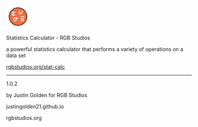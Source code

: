 <img src="StatCalc_logo.svg" width="64px">

Statistics Calculator - RGB Studios

a powerful statistics calculator that performs a variety of operations on a data set

<a href="http://rgbstudios.org/stat-calc">rgbstudios.org/stat-calc</a>

<hr>

1.0.2

by Justin Golden for RGB Studios

justingolden21.github.io

rgbstudios.org
